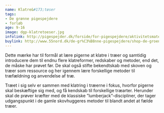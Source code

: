```yaml
---
name: Klatre&#173;tøser
tags:
- De grønne pigespejdere
- forløb
age: 9-16
image: dgp-klatretoeser.jpg
infolink: http://pigespejder.dk/forside/for-pigespejdere/aktivitetsmateriale/udfordringsmaerker-for-spejdere-seniorspejdere/vovehalsen/klatretoeser/
buylink: http://www.55nord.dk/de-gr%C3%B8nne-pigespejdere/shop-de-groenne-pigespejdere/maerker-2/klatretoeser-de-groenne-pigespejdere
---
```

Dette mærke har til formål at lære pigerne at klatre i træer og samtidig introducere
dem til endnu flere klatreformer, redskaber og metoder, end det, de måske har prøvet
før. De skal også stifte bekendtskab med skoven og træer som ressource og her igennem
lære forskellige metoder til træfældning og anvendelse af træ.

Træet i sig selv er sammen med klatring i træerne i fokus, hvorfor pigerne skal beskæftige
sig med, og få kendskab til forskellige træarter. Herunder skal de prøver kræfter med
de klassiske ”lumberjack”-discipliner, der tager udgangspunkt i de gamle skovhuggeres
metoder til blandt andet at fælde træer.